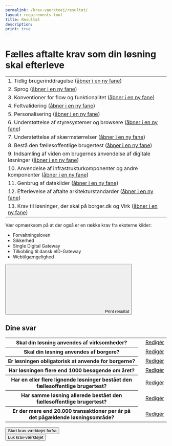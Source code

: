 ```yaml
---
permalink: /krav-vaerktoej/resultat/
layout: requirements-tool
title: Resultat
description: 
print: true
---
```


<h1>Fælles aftalte krav som din løsning skal efterleve</h1>

<table class="table table--borderless table--compact w-percent-md-60 mb-6 mt-6" id="resultat">
    <tbody>
        <tr>
            <td>1. Tidlig brugerinddragelse <span class="d-print-none">(<a href="https://arkitektur.digst.dk/01-tidlig-brugerinddragelse-faelles-aftalt" target="_blank">åbner i en ny fane</a>)</span></td>
            <td class="align-text-right"><label class="badge badge-small"></label></td>
        </tr>
        <tr>
            <td>2. Sprog <span class="d-print-none">(<a href="https://arkitektur.digst.dk/02-sprog-faelles-aftalt" target="_blank">åbner i en ny fane</a>)</span></td>
            <td class="align-text-right"><label class="badge badge-small"></label></td>
        </tr>
        <tr>
            <td>3. Konventioner for flow og funktionalitet <span class="d-print-none">(<a href="https://arkitektur.digst.dk/03-konventioner-flow-og-funktionalitet-faelles-aftalt" target="_blank">åbner i en ny fane</a>)</span></td>
            <td class="align-text-right"><label class="badge badge-small"></label></td>
        </tr>
        <tr>
            <td>4. Feltvalidering <span class="d-print-none">(<a href="https://arkitektur.digst.dk/04-feltvalidering-faelles-aftalt" target="_blank">åbner i en ny fane</a>)</span></td>
            <td class="align-text-right"><label class="badge badge-small"></label></td>
        </tr>
        <tr>
            <td>5. Personalisering <span class="d-print-none">(<a href="https://arkitektur.digst.dk/05-personalisering-faelles-aftalt" target="_blank">åbner i en ny fane</a>)</span></td>
            <td class="align-text-right"><label class="badge badge-small"></label></td>
        </tr>
        <tr>
            <td>6. Understøttelse af styresystemer og browsere <span class="d-print-none">(<a href="https://arkitektur.digst.dk/06-understoettelse-af-styresystemer-og-browsere-faelles-aftalt" target="_blank">åbner i en ny fane</a>)</span></td>
            <td class="align-text-right"><label class="badge badge-small"></label></td>
        </tr>
        <tr>
            <td>7. Understøttelse af skærmstørrelser <span class="d-print-none">(<a href="https://arkitektur.digst.dk/07-understoettelse-af-skaermstoerrelser-faelles-aftalt" target="_blank">åbner i en ny fane</a>)</span></td>
            <td class="align-text-right"><label class="badge badge-small"></label></td>
        </tr>
        <tr>
            <td>8. Bestå den fællesoffentlige brugertest <span class="d-print-none">(<a href="https://arkitektur.digst.dk/08-bestaa-den-faellesoffentlige-brugertest-faelles-aftalt" target="_blank">åbner i en ny fane</a>)</span></td>
            <td class="align-text-right"><label class="badge badge-small"></label></td>
        </tr>
        <tr>
            <td>9. Indsamling af viden om brugernes anvendelse af digitale løsninger <span class="d-print-none">(<a href="https://arkitektur.digst.dk/09-indsamling-af-viden-om-brugernes-anvendelse-af-digitale-loesninger-faelles-aftalt" target="_blank">åbner i en ny fane</a>)</span></td>
            <td class="align-text-right"><label class="badge badge-small"></label></td>
        </tr>
        <tr>
            <td>10. Anvendelse af infrastrukturkomponenter og andre komponenter <span class="d-print-none">(<a href="https://arkitektur.digst.dk/10-anvendelse-af-infrastrukturkomponenter-og-andre-komponenter-faelles-aftalt" target="_blank">åbner i en ny fane</a>)</span></td>
            <td class="align-text-right"><label class="badge badge-small"></label></td>
        </tr>
        <tr>
            <td>11. Genbrug af datakilder <span class="d-print-none">(<a href="https://arkitektur.digst.dk/11-genbrug-af-datakilder-faelles-aftalt" target="_blank">åbner i en ny fane</a>)</span></td>
            <td class="align-text-right"><label class="badge badge-small"></label></td>
        </tr>
        <tr>
            <td>12. Efterlevelse af aftalte arkitekturstandarder <span class="d-print-none">(<a href="https://arkitektur.digst.dk/12-efterlevelse-af-aftalte-arkitekturstandarder-faelles-aftalt" target="_blank">åbner i en ny fane</a>)</span></td>
            <td class="align-text-right"><label class="badge badge-small"></label></td>
        </tr>
        <tr>
            <td>13. Krav til løsninger, der skal på borger.dk og Virk <span class="d-print-none">(<a href="https://arkitektur.digst.dk/13-krav-til-loesninger-der-skal-paa-borgerdk-og-virk" target="_blank">åbner i en ny fane</a>)</span></td>
            <td class="align-text-right"><label class="badge badge-small"></label></td>
        </tr>
    </tbody>
</table>

<p class="mb-0 form-hint">Vær opmærksom på at der også er en række krav fra eksterne kilder:</p>
<ul class="mt-0 form-hint">
    <li>Forvaltningsloven</li>
    <li>Sikkerhed</li>
    <li>Single Digital Gateway</li>
    <li>Tilkobling til dansk eID-Gateway</li>
    <li>Webtilgængelighed</li>
</ul>

<button class="button button-tertiary d-print-none mt-5" id="print-btn">
    <svg class="icon-svg" focusable="false" aria-hidden="true" ><use xlink:href="#printer"></use></svg>
    Print resultat
</button>

<h2 class="h3">Dine svar</h2>
<table class="table table--borderless table--compact w-percent-100 w-percent-lg-70" id="summary">
    <tbody>
        <tr id="Q100" class="d-none">
            <th>Skal din løsning anvendes af virksomheder?</th>
            <td class="value"></td>
            <td class="align-text-right d-print-none"><a href="/krav-vaerktoej/anvendes-af-virksomheder/">Redigér</a></td>
        </tr>
        <tr id="Q200" class="d-none">
            <th>Skal din løsning anvendes af borgere?</th>
            <td class="value"></td>
            <td class="align-text-right d-print-none"><a href="/krav-vaerktoej/anvendes-af-borgere/">Redigér</a></td>
        </tr>
        <tr id="Q300" class="d-none">
            <th>Er løsningen obligatorisk at anvende for borgerne?</th>
            <td class="value"></td>
            <td class="align-text-right d-print-none"><a href="/krav-vaerktoej/obligatorisk-for-borgere/">Redigér</a></td>
        </tr>
        <tr id="Q400" class="d-none">
            <th>Har løsningen flere end 1000 besøgende om året?</th>
            <td class="value"></td>
            <td class="align-text-right d-print-none"><a href="/krav-vaerktoej/besoegende-om-aaret/">Redigér</a></td>
        </tr>
        <tr id="Q500" class="d-none">
            <th>Har en eller flere lignende løsninger bestået den fællesoffentlige brugertest?</th>
            <td class="value"></td>
            <td class="align-text-right d-print-none"><a href="/krav-vaerktoej/en-eller-flere-loesninger-brugertest/">Redigér</a></td>
        </tr>
        <tr id="Q600" class="d-none">
            <th>Har samme løsning allerede bestået den fællesoffentlige brugertest?</th>
            <td class="value"></td>
            <td class="align-text-right d-print-none"><a href="/krav-vaerktoej/bestaaet-faellesoffentlige-brugertest/">Redigér</a></td>
        </tr>
        <tr id="Q700" class="d-none">
            <th>Er der mere end 20.000 transaktioner per år på det pågældende løsningsområde?</th>
            <td class="value"></td>
            <td class="align-text-right d-print-none"><a href="/krav-vaerktoej/transaktioner-per-aar/">Redigér</a></td>
        </tr>
    </tbody>
</table>

<div><button class="button button-secondary d-print-none mt-9" id="start-over">Start krav-værktøjet forfra</button></div>
<div><button class="button button-primary d-print-none mt-9" id="close-tool">Luk krav-værktøjet</button></div>
